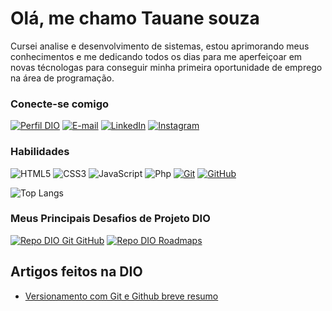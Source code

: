 # Olá, me chamo Tauane souza 
Cursei analise e desenvolvimento de sistemas, estou aprimorando meus conhecimentos e me dedicando todos os dias para me aperfeiçoar em novas técnologas para conseguir minha primeira oportunidade de emprego na área de programação. 

### Conecte-se comigo
[![Perfil DIO](https://img.shields.io/badge/-Meu%20Perfil%20na%20DIO-000000?style=for-the-badge)](https://web.dio.me/users/tauane_ht2010_73740?tab=skills)
[![E-mail](https://img.shields.io/badge/-Email-000000?style=for-the-badge&logo=microsoft-outlook&logoColor=E94D5F)](mailto:tauane.ht2010@hotmail.com)
[![LinkedIn](https://img.shields.io/badge/-LinkedIn-000000?style=for-the-badge&logo=linkedin&logoColor)](https://www.linkedin.com/in/tauane-souza-4778a0150/)
[![Instagram](https://img.shields.io/badge/Instagram-000000?style=for-the-badge&logo=instagram)](https://www.instagram.com/tauaane_souzaa/)


### Habilidades
![HTML5](https://img.shields.io/badge/HTML-696969?style=for-the-badge&logo=html5&logoColor=FFFFFF)
![CSS3](https://img.shields.io/badge/CSS3-696969?style=for-the-badge&logo=css3&logoColor=FFFFFF)
![JavaScript](https://img.shields.io/badge/JavaScript-696969?style=for-the-badge&logo=javascript&logoColor=FFFFFF)
![Php](https://img.shields.io/badge/Php-696969?style=for-the-badge&logo=php&logoColor=FFFFFF)
[![Git](https://img.shields.io/badge/Git-696969?style=for-the-badge&logo=git&logoColor=FFFFFF)](https://git-scm.com/doc) 
[![GitHub](https://img.shields.io/badge/GitHub-696969?style=for-the-badge&logo=github&logoColor=FFFFFF)](https://docs.github.com/)

![Top Langs](https://github-readme-stats-git-masterrstaa-rickstaa.vercel.app/api/top-langs/?username=TauaneS2&bg_color=000000&border_color=30A3DC&title_color=E94D5F&text_color=FFF)


### Meus Principais Desafios de Projeto DIO
[![Repo DIO Git GitHub](https://github-readme-stats.vercel.app/api/pin/?username=elidianaandrade&repo=dio-lab-open-source&bg_color=696969&border_color=30A3DC&show_icons=true&icon_color=30A3DC&title_color=E94D5F&text_color=FFF)](https://github.com/elidianaandrade/dio-lab-open-source)
[![Repo DIO Roadmaps](https://github-readme-stats.vercel.app/api/pin/?username=digitalinnovationone&repo=roadmaps&bg_color=696969&border_color=30A3DC&show_icons=true&icon_color=30A3DC&title_color=E94D5F&text_color=FFF)](https://digitalinnovationone.github.io/roadmaps/careers/backend/)

## Artigos feitos na DIO

 - [Versionamento com Git e Github breve resumo](https://web.dio.me/articles/versionamento-com-git-e-github-breve-resumo?back=%2Farticles&page=1&order=oldest)
